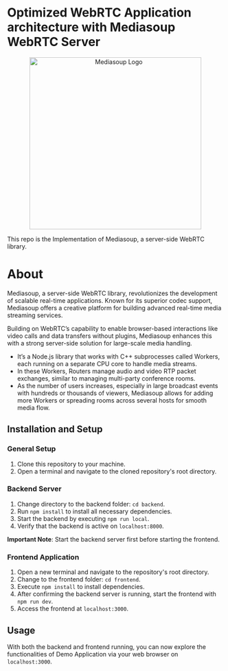 # Optimized WebRTC Application architecture with Mediasoup WebRTC Server

<p align="center">
  <a href="https://mediasoup.org/" target="blank"><img src="https://mediasoup.org/images/mediasoup-banner.png?v=v0.6236987703750863" width="400" alt="Mediasoup Logo" /></a>
</p>

This repo is the Implementation of Mediasoup, a server-side WebRTC library.

# About

Mediasoup, a server-side WebRTC library, revolutionizes the development of scalable real-time applications. Known for its superior codec support, Mediasoup offers a creative platform for building advanced real-time media streaming services.

Building on WebRTC’s capability to enable browser-based interactions like video calls and data transfers without plugins, Mediasoup enhances this with a strong server-side solution for large-scale media handling.

- It’s a Node.js library that works with C++ subprocesses called Workers, each running on a separate CPU core to handle media streams.
- In these Workers, Routers manage audio and video RTP packet exchanges, similar to managing multi-party conference rooms.
- As the number of users increases, especially in large broadcast events with hundreds or thousands of viewers, Mediasoup allows for adding more Workers or spreading rooms across several hosts for smooth media flow.

## Installation and Setup

### General Setup

1. Clone this repository to your machine.
2. Open a terminal and navigate to the cloned repository's root directory.

### Backend Server

1. Change directory to the backend folder: `cd backend`.
2. Run `npm install` to install all necessary dependencies.
3. Start the backend by executing `npm run local`.
4. Verify that the backend is active on `localhost:8000`.

**Important Note**: Start the backend server first before starting the frontend.

### Frontend Application

1. Open a new terminal and navigate to the repository's root directory.
2. Change to the frontend folder: `cd frontend`.
3. Execute `npm install` to install dependencies.
4. After confirming the backend server is running, start the frontend with `npm run dev`.
5. Access the frontend at `localhost:3000`.

## Usage

With both the backend and frontend running, you can now explore the functionalities of Demo Application via your web browser
on `localhost:3000`.